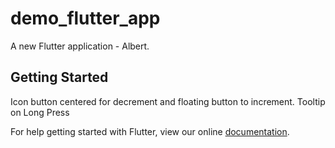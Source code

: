 # demo_flutter_app

A new Flutter application - Albert.

## Getting Started

Icon button centered for decrement and floating button to increment. Tooltip on Long Press

For help getting started with Flutter, view our online
[documentation](https://flutter.io/).
